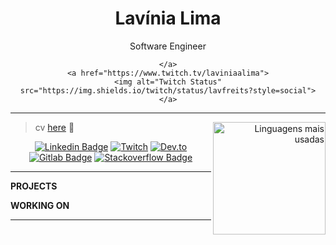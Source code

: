 <h1 align="center"> Lavínia Lima </h1>

<div align="center">
Software Engineer 
    

</div>

<div align="center">
    
    </a>
    <a href="https://www.twitch.tv/laviniaalima">
    <img alt="Twitch Status" src="https://img.shields.io/twitch/status/lavfreits?style=social">
    </a>
</div>

---

<div align="right">
     <a href="https://github.com/lavfreits">
        <img height="180em" src="https://github-readme-stats.vercel.app/api/top-langs/?username=lavfreits&hide=html&layout=compact&&show_icons=true&line_height=27&langs_count=10&theme=radical"
        alt="Linguagens mais usadas" align="right">
    </a>
</div>

<!---
[![Top Langs](https://github-readme-stats.vercel.app/api/top-langs/?username=lavfreits&langs_count=8&theme=radical)](https://github.com/anuraghazra/github-readme-stats)
-->


> cv [here](https) 📄

<div align="center">


[![Linkedin Badge](https://img.shields.io/badge/-LinkedIn-blue?style=flat-square&logo=Linkedin&logoColor=white&link=https://www.linkedin.com/in/lavínia-lima-de-freitas/)](https://www.linkedin.com/in/lavínia-lima-de-freitas/)
[![Twitch](https://img.shields.io/badge/-Twitch-purple?style=flat-square&logo=Twitch&logoColor=white&link=https://www.twitch.tv/laviniaalima)](https://www.twitch.tv/laviniaalima)
[![Dev.to](https://img.shields.io/badge/-Dev.to-black?style=flat-square&logo=DevTo&logoColor=white&link=https://dev.to/lavfreits)](https://dev.to/lavfreits)
[![Gitlab Badge](https://img.shields.io/badge/-Gitlab-F6C600?style=flat-square&logo=Gitlab&logoColor=white&link=https://gitlab.com/lavfreits)](https://gitlab.com/lavfreits)
[![Stackoverflow Badge](https://img.shields.io/badge/-Stackoverflow-4CA143?style=flat-square&logo=Stackoverflow&logoColor=white&link=https://pt.stackoverflow.com/users/21377255/lav%C3%ADnia-lima)](https://pt.stackoverflow.com/users/21377255/lav%C3%ADnia-lima)
    
 </div>

----
 
 <div align="left">
    
 **PROJECTS**
    
 

 **WORKING ON**
  
 

---
    
